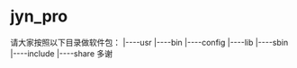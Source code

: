# jyn_pro
请大家按照以下目录做软件包：
|----usr
	    |----bin
			|----config
				|----lib
					|----sbin
						|----include
							|----share
							多谢

